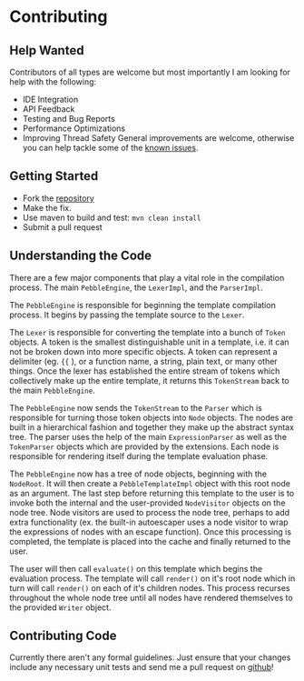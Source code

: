 # Contributing

## Help Wanted
Contributors of all types are welcome but most importantly I am looking for help with the following:

- IDE Integration
- API Feedback
- Testing and Bug Reports
- Performance Optimizations
- Improving Thread Safety
General improvements are welcome, otherwise you can help tackle some of the [known issues](https://github.com/PebbleTemplates/pebble/issues?q=is%3Aissue+is%3Aopen+sort%3Aupdated-desc).

## Getting Started
- Fork the [repository](https://github.com/PebbleTemplates/pebble)
- Make the fix.
- Use maven to build and test: `mvn clean install`
- Submit a pull request

## Understanding the Code
There are a few major components that play a vital role in the compilation process. The main
`PebbleEngine`, the `LexerImpl`, and the `ParserImpl`.

The `PebbleEngine` is responsible for beginning the template compilation process. It begins by passing
the template source to the `Lexer`.

The `Lexer` is responsible for converting the template into a bunch of `Token` objects. A token is the smallest
distinguishable unit in a template, i.e. it can not be broken down into more specific objects. A token can
represent a delimiter (eg. `{{` ), or a function name, a string, plain text, or many other things. Once the
lexer has established the entire stream of tokens which collectively make up the entire template, it returns
this `TokenStream` back to the main `PebbleEngine`.

The `PebbleEngine` now sends the `TokenStream` to the `Parser` which is responsible for turning those token objects
into `Node` objects. The nodes are built in a hierarchical fashion and together they make up the abstract
syntax tree. The parser uses the help of the main `ExpressionParser` as well as the `TokenParser` objects which
are provided by the	extensions. Each node is responsible for rendering itself during the template
evaluation phase.

The `PebbleEngine` now has a tree of node objects, beginning with the `NodeRoot`. It will then create a
`PebbleTemplateImpl` object with this root node as an argument. The last step before returning this template
to the user is to invoke both the internal and the user-provided `NodeVisitor` objects on the node tree.
Node visitors are used to process the node tree, perhaps to add extra functionality (ex. the built-in
autoescaper uses a node visitor to wrap the expressions of nodes with an escape function). Once this
processing is completed, the template is placed into the cache and finally returned to the user.

The user will then call `evaluate()` on this template which begins the evaluation process. The template
will call `render()` on it's root node which in turn will call `render()` on each of it's children nodes.
This process recurses throughout the whole node tree until all nodes have rendered themselves to the
provided `Writer` object.

## Contributing Code
Currently there aren't any formal guidelines. Just ensure that your changes include any
necessary unit tests and send me a pull request on [github](https://github.com/PebbleTemplates/pebble)!